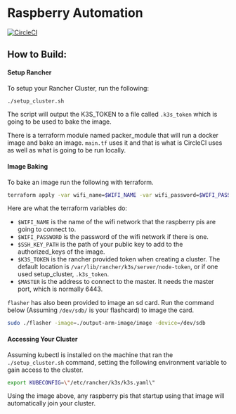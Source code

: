 # Raspberry Automation
[![CircleCI](https://circleci.com/gh/circleci/circleci-docs.svg?style=svg)](https://circleci.com/gh/maximillianbrain1/raspberry-automation)

## How to Build:

#### Setup Rancher
To setup your Rancher Cluster, run the following:
```sh
./setup_cluster.sh
```

The script will output the K3S_TOKEN to a file called `.k3s_token` which is going to be used to bake the image. 

There is a terraform module named packer_module that will run a docker image and bake an image. 
`main.tf` uses it and that is what is CircleCI uses as well as what is going to be run locally. 

#### Image Baking
To bake an image run the following with terraform.
```sh
terraform apply -var wifi_name=$WIFI_NAME -var wifi_password=$WIFI_PASSWORD -var ssh_key_path=$SSH_KEY_PATH -var master_ip=$MASTER_IP -var k3s_token=$K3S_TOKEN
```

Here are what the terraform variables do:

* `$WIFI_NAME` is the name of the wifi network that the raspberry pis are going to connect to.
* `$WIFI_PASSWORD` is the password of the wifi network if there is one.
* `$SSH_KEY_PATH` is the path of your public key to add to the authorized_keys of the image.
* `$K3S_TOKEN` is the rancher provided token when creating a cluster. The default location is `/var/lib/rancher/k3s/server/node-token`, or if one used setup_cluster, `.k3s_token`.
* `$MASTER` is the address to connect to the master. It needs the master port, which is normally 6443. 


`flasher` has also been provided to image an sd card.
Run the command below (Assuming `/dev/sdb/` is your flashcard) to image the card.

```sh
sudo ./flasher -image=./output-arm-image/image -device=/dev/sdb
```

#### Accessing Your Cluster
Assuming kubectl is installed on the machine that ran the `./setup_cluster.sh` command, setting the following environment variable to gain access to the cluster.
```sh
export KUBECONFIG=\"/etc/rancher/k3s/k3s.yaml\"
```

Using the image above, any raspberry pis that startup using that image will automatically join your cluster. 
